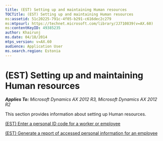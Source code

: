 ```yaml
---
title: (EST) Setting up and maintaining Human resources
TOCTitle: (EST) Setting up and maintaining Human resources
ms:assetid: 51c20225-791c-4f05-b291-c616dec2c279
ms:mtpsurl: https://technet.microsoft.com/library/JJ710839(v=AX.60)
ms:contentKeyID: 49385235
author: Khairunj
ms.date: 04/18/2014
mtps_version: v=AX.60
audience: Application User
ms.search.region: Estonia
---
```


# (EST) Setting up and maintaining Human resources 


_**Applies To:** Microsoft Dynamics AX 2012 R3, Microsoft Dynamics AX 2012 R2_

This section provides information about setting up Human resources.

[(EST) Enter a personal ID code for a worker or employee](est-enter-a-personal-id-code-for-a-worker-or-employee.md)

[(EST) Generate a report of accessed personal information for an employee](est-generate-a-report-of-accessed-personal-information-for-an-employee.md)

  


